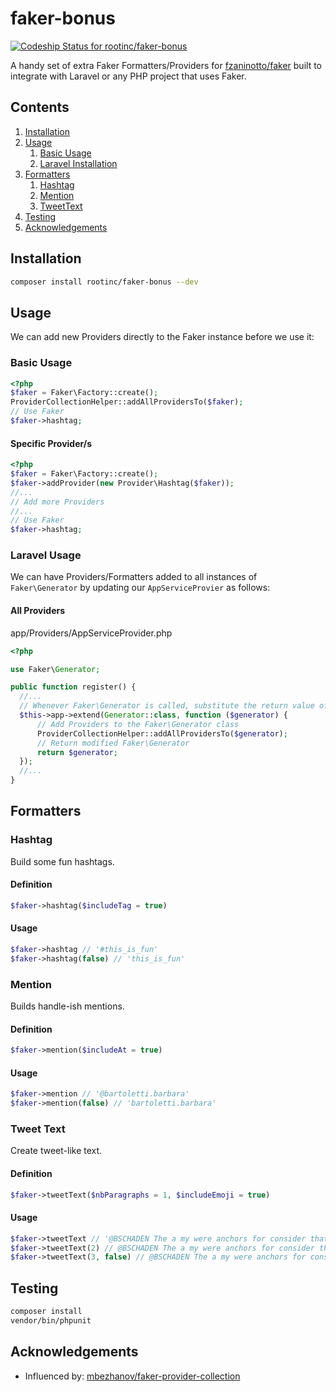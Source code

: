 # faker-bonus

[![Codeship Status for rootinc/faker-bonus](https://app.codeship.com/projects/3d1428a0-3f07-0138-f2a1-0a35e539f0bc/status?branch=master)](https://app.codeship.com/projects/387568)

A handy set of extra Faker Formatters/Providers for [fzaninotto/faker](https://github.com/fzaninotto/faker) built to integrate with Laravel or
any PHP project that uses Faker.

## Contents
1. [Installation](#installation) 
1. [Usage](#basic-usage) 
    1. [Basic Usage](#basic-usage) 
    1. [Laravel Installation](#laravel-usage) 
1. [Formatters](#formatters)
    1. [Hashtag](#hashtag) 
    1. [Mention](#mention) 
    1. [TweetText](#tweet-text) 
1. [Testing](#testing)
1. [Acknowledgements](#acknowledgement)

## Installation

```bash
composer install rootinc/faker-bonus --dev
```

## Usage

We can add new Providers directly to the Faker instance before we use it:
### Basic Usage

```php
<?php
$faker = Faker\Factory::create();
ProviderCollectionHelper::addAllProvidersTo($faker);
// Use Faker
$faker->hashtag;
```

#### Specific Provider/s
```php
<?php
$faker = Faker\Factory::create();
$faker->addProvider(new Provider\Hashtag($faker));
//...
// Add more Providers 
//...
// Use Faker
$faker->hashtag;
```

### Laravel Usage

We can have Providers/Formatters added to all instances of `Faker\Generator` by updating our `AppServiceProvier` as follows:

#### All Providers

app/Providers/AppServiceProvider.php
```php
<?php

use Faker\Generator;

public function register() {
  //...
  // Whenever Faker\Generator is called, substitute the return value of this block
  $this->app->extend(Generator::class, function ($generator) {
      // Add Providers to the Faker\Generator class
      ProviderCollectionHelper::addAllProvidersTo($generator);
      // Return modified Faker\Generator
      return $generator;
  });
  //...
}
```

## Formatters

### Hashtag

Build some fun hashtags.

#### Definition
```php
$faker->hashtag($includeTag = true)
```
#### Usage
```php
$faker->hashtag // '#this_is_fun'
$faker->hashtag(false) // 'this_is_fun'

```

### Mention

Builds handle-ish mentions.

#### Definition
```php
$faker->mention($includeAt = true)
```
#### Usage
```php
$faker->mention // '@bartoletti.barbara'
$faker->mention(false) // 'bartoletti.barbara'

```

### Tweet Text

Create tweet-like text.

#### Definition
```php
$faker->tweetText($nbParagraphs = 1, $includeEmoji = true)
```
#### Usage
```php
$faker->tweetText // '@BSCHADEN The a my were anchors for consider that one man perfectly. 😀 #EXPLOIT_CUTTINGEDGE_EYEBALLS'
$faker->tweetText(2) // @BSCHADEN The a my were anchors for consider that one man perfectly.\n Created, rung and over flows let four it lane.😀 #EXPLOIT_CUTTINGEDGE_EYEBALLS
$faker->tweetText(3, false) // @BSCHADEN The a my were anchors for consider that one man perfectly.\n\n Created, rung and over flows let four it lane.\n\n Created, rung and over flows let four it lane. #EXPLOIT_CUTTINGEDGE_EYEBALLS
```

## Testing

```bash
composer install
vendor/bin/phpunit
```

## Acknowledgements

- Influenced by: [mbezhanov/faker-provider-collection](https://github.com/mbezhanov/faker-provider-collection)
